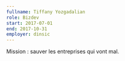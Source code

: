 ```yaml
---
fullname: Tiffany Yozgadalian
role: Bizdev
start: 2017-07-01
end: 2017-10-31
employer: dinsic
---
```

Mission : sauver les entreprises qui vont mal.
